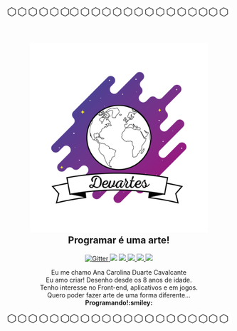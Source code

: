<img src="https://github.com/devartes/devartes/blob/main/background2.png">
<h2 align="center">
  <br>
  <a href="https://devartes-portfolio.vercel.app/"><img src="https://github.com/devartes/devartes/blob/main/devartes.png" alt="Markdownify" width="400"></a>
  <br>
  Programar é uma arte!
  <br>
</h2> 
<p align="center">
  <a href="#">
    <img src="https://camo.githubusercontent.com/e56d586bf373ad33a4e8c7101246d54d5edc0fb52b87d309b899ce4818bd6086/68747470733a2f2f696d672e736869656c64732e696f2f62616467652f2d426f6f7473747261702d3536334437433f7374796c653d666c61742d737175617265266c6f676f3d626f6f747374726170"
         alt="Gitter">
  </a>
  <a href="#"><img src="https://camo.githubusercontent.com/0c3a16a22ae058cfe38a06dc9ea16404cf006409262f547c9ccfa3ec8b30f71e/68747470733a2f2f696d672e736869656c64732e696f2f62616467652f2d48544d4c352d4533344632363f7374796c653d666c61742d737175617265266c6f676f3d68746d6c35266c6f676f436f6c6f723d7768697465"></a>
  <a href="#">
      <img src="https://camo.githubusercontent.com/cf1a0ef083a2372d7f66b4691d5d25bfd8c098f42871e8da90edb1f32ed187c4/68747470733a2f2f696d672e736869656c64732e696f2f62616467652f2d4a6176615363726970742d626c61636b3f7374796c653d666c61742d737175617265266c6f676f3d6a617661736372697074">
  </a>
  <a href="#">
    <img src="https://camo.githubusercontent.com/2435c2a64789b8a71c701a1a593b4a6e6869789bfb0626e515dc2a6b6dffa6c5/68747470733a2f2f696d672e736869656c64732e696f2f62616467652f2d435353332d3135373242363f7374796c653d666c61742d737175617265266c6f676f3d63737333">
  </a>
  <a href="#">
    <img src="https://img.shields.io/badge/-jQuery-9cf">
  </a>
  <a href="https://www.linkedin.com/in/anacdcavalcante">
    <img src="https://img.shields.io/badge/-LinkedIn-blue?style=flat-square&logo=Linkedin&logoColor=white">
  </a>
</p>

<p align="center">
        Eu me chamo Ana Carolina Duarte Cavalcante</br>
        Eu amo criar!
        Desenho desde os 8 anos de idade.
        <br>Tenho interesse no Front-end, aplicativos e em jogos.
        <br>Quero poder fazer arte de uma forma diferente... 
        <br><strong>Programando!:smiley:</strong>
</p>

<img src="https://github.com/devartes/devartes/blob/main/background2.png">

